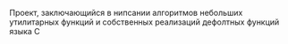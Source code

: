 Проект, заключающийся в нипсании алгоритмов небольших утилитарных функций и собственных реализаций дефолтных функций языка С
